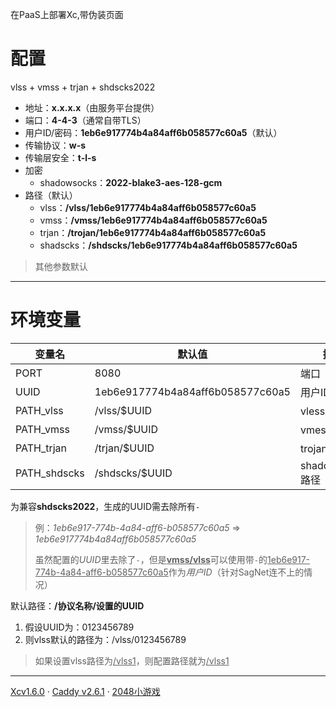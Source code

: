 在PaaS上部署Xc,带伪装页面



# 配置

vlss + vmss + trjan + shdscks2022

- 地址：**x.x.x.x**（由服务平台提供）
- 端口：**4-4-3**（通常自带TLS）
- 用户ID/密码：**1eb6e917774b4a84aff6b058577c60a5**（默认）
- 传输协议：**w-s**
- 传输层安全：**t-l-s**
- 加密
  - shadowsocks：**2022-blake3-aes-128-gcm**
- 路径（默认）
  - vlss：**/vlss/1eb6e917774b4a84aff6b058577c60a5**
  - vmss：**/vmss/1eb6e917774b4a84aff6b058577c60a5**
  - trjan：**/trojan/1eb6e917774b4a84aff6b058577c60a5**
  - shadscks：**/shdscks/1eb6e917774b4a84aff6b058577c60a5**

> 其他参数默认

****



# 环境变量

| 变量名           | 默认值                           | 描述            |
| ---------------- | -------------------------------- | --------------- |
| PORT             | 8080                             | 端口            |
| UUID             | 1eb6e917774b4a84aff6b058577c60a5 | 用户ID/密码     |
| PATH_vlss       | /vlss/$UUID                     | vless路径       |
| PATH_vmss       | /vmss/$UUID                     | vmess路径       |
| PATH_trjan      | /trjan/$UUID                    | trojan路径      |
| PATH_shdscks | /shdscks/$UUID               | shadowsocks路径 |

为兼容**shdscks2022**，生成的UUID需去除所有`-`

> 例：*1eb6e917-774b-4a84-aff6-b058577c60a5* => *1eb6e917774b4a84aff6b058577c60a5*
> 
> 虽然配置的*UUID*里去除了`-`，但是<u>**vmss/vlss**</u>可以使用带`-`的<u>1eb6e917-774b-4a84-aff6-b058577c60a5</u>作为*用户ID*（针对SagNet连不上的情况）

默认路径：**/协议名称/设置的UUID**

1. 假设UUID为：0123456789
2. 则vlss默认的路径为：/vlss/0123456789

> 如果设置vlss路径为<u>/vlss1</u>，则配置路径就为<u>/vlss1</u>

****



[Xcv1.6.0](https://github.com/XTLS/Xc-core)	·	[Caddy v2.6.1](https://github.com/caddyserver/caddy)	·	[2048小游戏](https://github.com/gabrielecirulli/2048)

